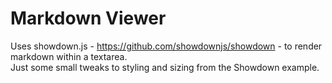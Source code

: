 # Markdown Viewer
Uses showdown.js - https://github.com/showdownjs/showdown - to render markdown within a textarea.<br />
Just some small tweaks to styling and sizing from the Showdown example.
